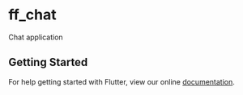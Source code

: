 # ff_chat

Chat application

## Getting Started

For help getting started with Flutter, view our online
[documentation](https://flutter.io/).
